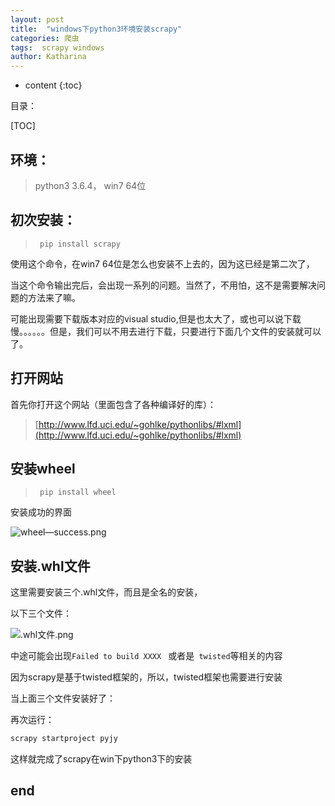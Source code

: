 ```yaml
---
layout: post
title:  "windows下python3环境安装scrapy"
categories: 爬虫
tags:  scrapy windows
author: Katharina
---
```


* content
{:toc}

目录：

[TOC]

## 环境：

> python3  3.6.4， win7 64位  

##  初次安装：

> ``` pip install scrapy```

使用这个命令，在win7 64位是怎么也安装不上去的，因为这已经是第二次了，

当这个命令输出完后，会出现一系列的问题。当然了，不用怕，这不是需要解决问题的方法来了嘛。





可能出现需要下载版本对应的visual studio,但是也太大了，或也可以说下载慢。。。。。。但是，我们可以不用去进行下载，只要进行下面几个文件的安装就可以了。

## 打开网站

首先你打开这个网站（里面包含了各种编译好的库）：
> [http://www.lfd.uci.edu/~gohlke/pythonlibs/#lxml](http://www.lfd.uci.edu/~gohlke/pythonlibs/#lxml)


## 安装wheel

> ``` pip install wheel```

安装成功的界面

![wheel—success.png](http://upload-images.jianshu.io/upload_images/2577413-93cab0d529ca1dba.png?imageMogr2/auto-orient/strip%7CimageView2/2/w/1240)

## 安装.whl文件

这里需要安装三个.whl文件，而且是全名的安装，

以下三个文件：

![.whl文件.png](http://upload-images.jianshu.io/upload_images/2577413-eaf16a31171cd6ac.png?imageMogr2/auto-orient/strip%7CimageView2/2/w/1240)

中途可能会出现```Failed to build XXXX ``` 或者是``` twisted```等相关的内容

因为scrapy是基于twisted框架的，所以，twisted框架也需要进行安装

当上面三个文件安装好了：

再次运行：

```js
scrapy startproject pyjy
```

这样就完成了scrapy在win下python3下的安装


## end



